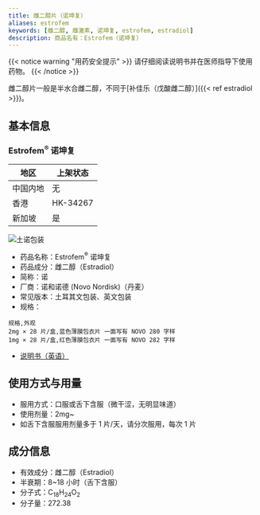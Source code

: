 ```yaml
---
title: 雌二醇片（诺坤复）
aliases: estrofem
keywords: [雌二醇, 雌激素, 诺坤复, estrofem, estradiol]
description: 商品名有：Estrofem（诺坤复）
---
```


{{< notice warning "用药安全提示" >}}
请仔细阅读说明书并在医师指导下使用药物。
{{< /notice >}}

雌二醇片一般是半水合雌二醇，不同于[补佳乐（戊酸雌二醇）]({{< ref estradiol >}})。

## 基本信息

### Estrofem<sup>®</sup> 诺坤复

| 地区     | 上架状态 |
| -------- | -------- |
| 中国内地 | 无       |
| 香港     | HK-34267 |
| 新加坡   | 是       |

![土诺包装](/images/medicine/estradiol/estrofem.png)

- 药品名称：Estrofem<sup>®</sup> 诺坤复
- 药品成分：雌二醇（Estradiol）
- 简称：诺
- 厂商：诺和诺德 (Novo Nordisk)（丹麦）
- 常见版本：土耳其文包装、英文包装
- 规格：

```csv
规格,外观
2mg × 28 片/盒,蓝色薄膜包衣片 一面写有 NOVO 280 字样
1mg × 28 片/盒,红色薄膜包衣片 一面写有 NOVO 282 字样
```

- [说明书（英语）](/documents/estrofem.pdf)

## 使用方式与用量

- 服用方式：口服或舌下含服（微干涩，无明显味道）
- 使用剂量：2mg~
- 如舌下含服服用剂量多于 1 片/天，请分次服用，每次 1 片

## 成分信息

- 有效成分：雌二醇（Estradiol）
- 半衰期：8~18 小时（舌下含服）
- 分子式：C<sub>18</sub>H<sub>24</sub>O<sub>2</sub>
- 分子量：272.38
